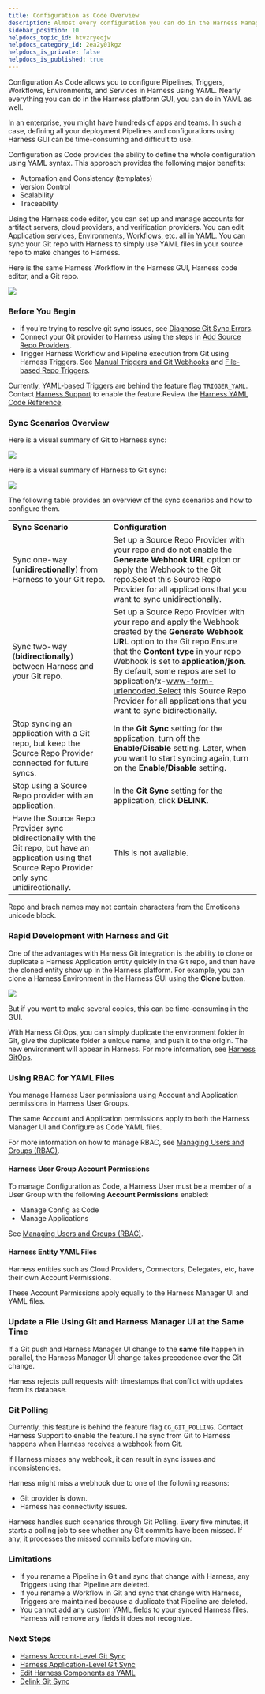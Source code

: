 ```yaml
---
title: Configuration as Code Overview
description: Almost every configuration you can do in the Harness Manager GUI, you can do in YAML, in the Harness code editor, or via a Git repo.
sidebar_position: 10
helpdocs_topic_id: htvzryeqjw
helpdocs_category_id: 2ea2y01kgz
helpdocs_is_private: false
helpdocs_is_published: true
---
```


Configuration As Code allows you to configure Pipelines, Triggers, Workflows, Environments, and Services in Harness using YAML. Nearly everything you can do in the Harness platform GUI, you can do in YAML as well.

In an enterprise, you might have hundreds of apps and teams. In such a case, defining all your deployment Pipelines and configurations using Harness GUI can be time-consuming and difficult to use.

Configuration as Code provides the ability to define the whole configuration using YAML syntax. This approach provides the following major benefits:

* Automation and Consistency (templates)
* Version Control
* Scalability
* Traceability

Using the Harness code editor, you can set up and manage accounts for artifact servers, cloud providers, and verification providers. You can edit Application services, Environments, Workflows, etc. all in YAML. You can sync your Git repo with Harness to simply use YAML files in your source repo to make changes to Harness.

Here is the same Harness Workflow in the Harness GUI, Harness code editor, and a Git repo.

![](./static/configuration-as-code-40.png)


### Before You Begin

* if you're trying to resolve git sync issues, see [Diagnose Git Sync Errors](https://docs.harness.io/article/0ralbeajno-diagnose-git-errors).
* Connect your Git provider to Harness using the steps in [Add Source Repo Providers](../account/manage-connectors/add-source-repo-providers.md).
* Trigger Harness Workflow and Pipeline execution from Git using Harness Triggers. See [Manual Triggers and Git Webhooks](../../continuous-delivery/model-cd-pipeline/triggers/add-a-trigger-2.md#manual-triggers-and-git-webhooks) and [File-based Repo Triggers](../../continuous-delivery/model-cd-pipeline/triggers/add-a-trigger-2.md#file-based-repo-triggers).

Currently, [YAML-based Triggers](../techref-category/configuration-as-code-yaml/harness-yaml-code-reference.md#triggers) are behind the feature flag `TRIGGER_YAML`. Contact [Harness Support](mailto:support@harness.io) to enable the feature.Review the [Harness YAML Code Reference](../techref-category/configuration-as-code-yaml/harness-yaml-code-reference.md).

### Sync Scenarios Overview

Here is a visual summary of Git to Harness sync:

![](./static/configuration-as-code-41.png)

Here is a visual summary of Harness to Git sync:

![](./static/configuration-as-code-42.png)

The following table provides an overview of the sync scenarios and how to configure them.



|  |  |
| --- | --- |
| **Sync Scenario** | **Configuration** |
| Sync one-way (**unidirectionally**) from Harness to your Git repo. | Set up a Source Repo Provider with your repo and do not enable the **Generate Webhook URL** option or apply the Webhook to the Git repo.Select this Source Repo Provider for all applications that you want to sync unidirectionally. |
| Sync two-way (**bidirectionally**) between Harness and your Git repo. | Set up a Source Repo Provider with your repo and apply the Webhook created by the **Generate Webhook URL** option to the Git repo.Ensure that the **Content type** in your repo Webhook is set to **application/json**. By default, some repos are set to application/x-www-form-urlencoded.Select this Source Repo Provider for all applications that you want to sync bidirectionally. |
| Stop syncing an application with a Git repo, but keep the Source Repo Provider connected for future syncs. | In the **Git Sync** setting for the application, turn off the **Enable/Disable** setting. Later, when you want to start syncing again, turn on the **Enable/Disable** setting. |
| Stop using a Source Repo provider with an application. | In the **Git Sync** setting for the application, click **DELINK**. |
| Have the Source Repo Provider sync bidirectionally with the Git repo, but have an application using that Source Repo Provider only sync unidirectionally. | This is not available. |

Repo and brach names may not contain characters from the Emoticons unicode block.

### Rapid Development with Harness and Git

One of the advantages with Harness Git integration is the ability to clone or duplicate a Harness Application entity quickly in the Git repo, and then have the cloned entity show up in the Harness platform. For example, you can clone a Harness Environment in the Harness GUI using the **Clone** button.

![](./static/configuration-as-code-43.png)

But if you want to make several copies, this can be time-consuming in the GUI.

With Harness GitOps, you can simply duplicate the environment folder in Git, give the duplicate folder a unique name, and push it to the origin. The new environment will appear in Harness. For more information, see [Harness GitOps](https://docs.harness.io/category/harness-git-based-how-tos).

### Using RBAC for YAML Files

You manage Harness User permissions using Account and Application permissions in Harness User Groups.

The same Account and Application permissions apply to both the Harness Manager UI and Configure as Code YAML files.

For more information on how to manage RBAC, see [Managing Users and Groups (RBAC)](../security/access-management-howtos/users-and-permissions.md).

#### Harness User Group Account Permissions

To manage Configuration as Code, a Harness User must be a member of a User Group with the following **Account Permissions** enabled:

* Manage Config as Code
* Manage Applications

See [Managing Users and Groups (RBAC)](../security/access-management-howtos/users-and-permissions.md).

#### Harness Entity YAML Files

Harness entities such as Cloud Providers, Connectors, Delegates, etc, have their own Account Permissions.

These Account Permissions apply equally to the Harness Manager UI and YAML files.

### Update a File Using Git and Harness Manager UI at the Same Time

If a Git push and Harness Manager UI change to the **same file** happen in parallel, the Harness Manager UI change takes precedence over the Git change.

Harness rejects pull requests with timestamps that conflict with updates from its database.

### Git Polling

Currently, this feature is behind the feature flag `CG_GIT_POLLING`. Contact Harness Support to enable the feature.The sync from Git to Harness happens when Harness receives a webhook from Git.

If Harness misses any webhook, it can result in sync issues and inconsistencies.

Harness might miss a webhook due to one of the following reasons:

* Git provider is down.
* Harness has connectivity issues.

Harness handles such scenarios through Git Polling. Every five minutes, it starts a polling job to see whether any Git commits have been missed. If any, it processes the missed commits before moving on.

### Limitations

* If you rename a Pipeline in Git and sync that change with Harness, any Triggers using that Pipeline are deleted.
* If you rename a Workflow in Git and sync that change with Harness, Triggers are maintained because a duplicate that Pipeline are deleted.
* You cannot add any custom YAML fields to your synced Harness files. Harness will remove any fields it does not recognize.

### Next Steps

* [Harness Account-Level Git Sync](harness-account-level-sync.md)
* [Harness Application-Level Git Sync](harness-application-level-sync.md)
* [Edit Harness Components as YAML](edit-the-code-in-harness.md)
* [Delink Git Sync](delink-git-sync.md)

